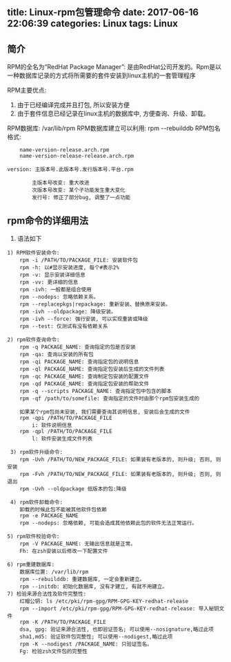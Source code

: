 title: Linux-rpm包管理命令
date: 2017-06-16 22:06:39
categories: Linux
tags: Linux
---

## 简介

RPM的全名为“RedHat Package Manager”:
    是由RedHat公司开发的。Rpm是以一种数据库记录的方式将所需要的套件安装到linux主机的一套管理程序

RPM主要优点: 
 1. 由于已经编译完成并且打包, 所以安装方便
 2. 由于套件信息已经记录在linux主机的数据库中, 方便查询、升级、卸载。

RPM数据库: /var/lib/rpm
RPM数据库建立可以利用: rpm --rebuilddb
RPM包名格式: 
```
    name-version-release.arch.rpm
    name-version-release-release.arch.rpm
```
    version: 主版本号.此版本号.发行版本号.平台.rpm
```
        主版本号改变: 重大改进
        次版本号改变: 某个子功能发生重大变化
        发行号: 修正了部分bug, 调整了一点功能
```
<!--more-->

## rpm命令的详细用法
1. 语法如下
```
1) RPM软件安装命令:
    rpm -i /PATH/TO/PACKAGE_FILE: 安装软件包
    rpm -h: 以#显示安装进度, 每个#表示2%
    rpm -v: 显示安装详细信息
    rpm -vv: 更详细的信息
    rpm -ivh: 一般都是组合使用
    rpm --nodeps: 忽略依赖关系。
    rpm --replacepkgs|repackage: 重新安装、替换原来安装。
    rpm -ivh --oldpackage: 降级安装。
    rpm -ivh --force: 强行安装, 可以实现重装或降级
    rpm --test: 仅测试有没有依赖关系

2) rpm软件查询命令: 
    rpm -q PACKAGE_NAME: 查询指定的包是否安装
    rpm -qa: 查询以安装的所有包
    rpm -qi PACKAGE_NAME: 查询指定包的说明信息
    rpm -ql PACKAGE_NAME: 查询指定包安装后生成的文件列表
    rpm -qc PACKAGE_NAME: 查询制定包安装的配置文件
    rpm -qd PACKAGE_NAME: 查询指定包安装的帮助文件
    rpm -q --scripts PACKAGE_NAME: 查询指定包中包含的脚本
    rpm -qf /path/to/somefile: 查询指定的文件时由那个rpm包安装生成的

    如果某个rpm包尚未安装, 我们需要查询其说明信息, 安装后会生成的文件
    rpm -qpi /PATH/TO/PACKAGE_FILE
        i: 软件说明信息
    rpm -qpl /PATH/TO/PACKAGE_FILE
        l: 软件安装生成文件列表
 
 3) rpm软件升级命令:
    rpm -Uvh /PATH/TO/NEW_PACKAGE_FILE: 如果装有老版本的, 则升级; 否则, 则安装
    rpm -Fvh /PATH/TO/NEW_PACKAGE_FILE: 如果装有老版本的, 则升级; 否则, 则退出
    rpm -Uvh --oldpackage 低版本的包:降级
    
 4) rpm软件卸载命令:
    卸载的时候此包不能被其他软件包依赖
    rpm -e PACKAGE_NAME
    rpm --nodeps: 忽略依赖, 可能会造成其他依赖此包的软件无法正常运行。

5) rpm软件校验命令: 
    rpm -V PACKAGE_NAME: 无输出信息就是正常。
    Fh: 在zsh安装以后修改一下配置文件 

6) rpm重建数据库:
    数据库位置: /var/lib/rpm
    rpm --rebuilddb: 重建数据库, 一定会重新建立。
    rpm --initdb: 初始化数据库, 没有才建立, 有就不用建立。
7) 检验来源合法性及软件完整性: 
    红帽公钥: ls /etc/pki/rpm-gpg/RPM-GPG-KEY-redhat-release
    rpm --import /etc/pki/rpm-gpg/RPM-GPG-KEY-redhat-release: 导入秘钥文件 
    rpm -K /PATH/TO/PACKAGE_FILE
    dsa, gpg: 验证来源合法性, 也即验证签名; 可以使用--nosignature,略过此项
    sha1,md5: 验证软件包完整性; 可以使用--nodigest,略过此项
    rpm -K --nodigest /PACKAGE_NAME: 只验证签名。
    Fg: 检验zsh文件包的完整性
```


